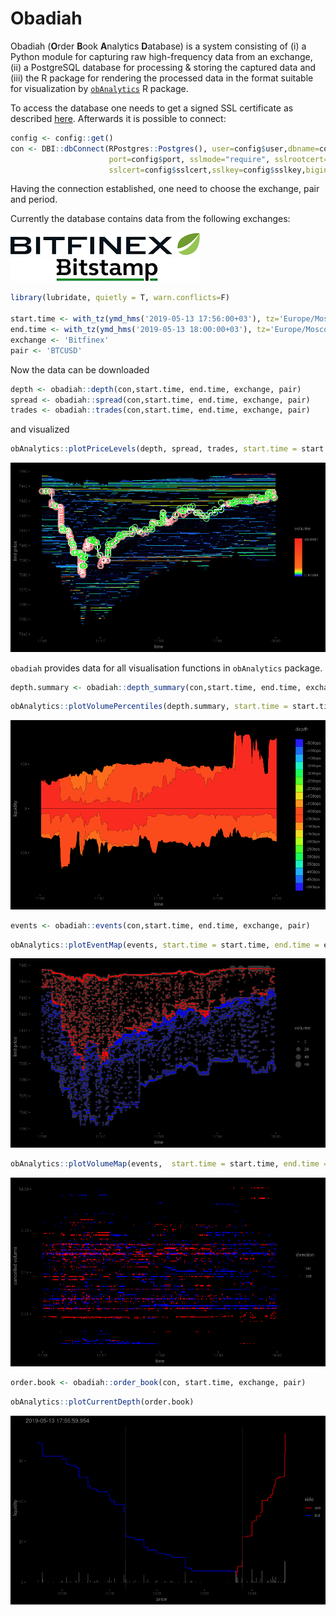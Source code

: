 Obadiah
================

Obadiah (**O**rder **B**ook **A**nalytics **D**atabase) is a system
consisting of (i) a Python module for capturing raw high-frequency data
from an exchange, (ii) a PostgreSQL database for processing & storing
the captured data and (iii) the R package for rendering the processed
data in the format suitable for visualization by
[`obAnalytics`](https://github.com/phil8192/ob-analytics) R package.

To access the database one needs to get a signed SSL certificate as
described
[here](https://github.com/petr-fedorov/obadiah/wiki/How-to-connect-to-the-database).
Afterwards it is possible to connect:

``` r
config <- config::get()
con <- DBI::dbConnect(RPostgres::Postgres(), user=config$user,dbname=config$dbname, host=config$host,
                      port=config$port, sslmode="require", sslrootcert=config$sslrootcert,
                      sslcert=config$sslcert,sslkey=config$sslkey,bigint="numeric")
```

Having the connection established, one need to choose the exchange, pair
and period.

Currently the database contains data from the following exchanges:

![](README_files/bitfinex.png) ![](README_files/bitstamp.png)

``` r
library(lubridate, quietly = T, warn.conflicts=F)

start.time <- with_tz(ymd_hms('2019-05-13 17:56:00+03'), tz='Europe/Moscow')
end.time <- with_tz(ymd_hms('2019-05-13 18:00:00+03'), tz='Europe/Moscow')
exchange <- 'Bitfinex'
pair <- 'BTCUSD'
```

Now the data can be downloaded

``` r
depth <- obadiah::depth(con,start.time, end.time, exchange, pair)
spread <- obadiah::spread(con,start.time, end.time, exchange, pair)
trades <- obadiah::trades(con,start.time, end.time, exchange, pair)
```

and
visualized

``` r
obAnalytics::plotPriceLevels(depth, spread, trades, start.time = start.time, end.time = end.time )
```

![](README_files/figure-gfm/plotPriceLevels-1.png)<!-- -->

`obadiah` provides data for all visualisation functions in `obAnalytics`
package.

``` r
depth.summary <- obadiah::depth_summary(con,start.time, end.time, exchange, pair)
```

``` r
obAnalytics::plotVolumePercentiles(depth.summary, start.time = start.time, end.time = end.time )
```

![](README_files/figure-gfm/plotVolumePercentiles-1.png)<!-- -->

``` r
events <- obadiah::events(con,start.time, end.time, exchange, pair)
```

``` r
obAnalytics::plotEventMap(events, start.time = start.time, end.time = end.time)
```

![](README_files/figure-gfm/plotEventMap-1.png)<!-- -->

``` r
obAnalytics::plotVolumeMap(events,  start.time = start.time, end.time = end.time, log.scale = T)
```

![](README_files/figure-gfm/plotVolumeMap-1.png)<!-- -->

``` r
order.book <- obadiah::order_book(con, start.time, exchange, pair)
```

``` r
obAnalytics::plotCurrentDepth(order.book)
```

![](README_files/figure-gfm/plotCurrentDepth-1.png)<!-- -->
